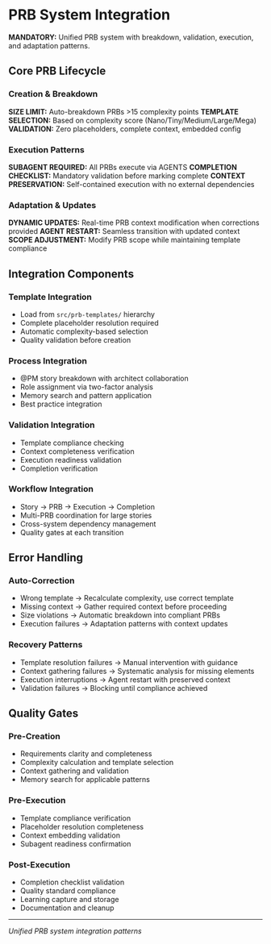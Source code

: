 # PRB System Integration

**MANDATORY:** Unified PRB system with breakdown, validation, execution, and adaptation patterns.

## Core PRB Lifecycle

### Creation & Breakdown
**SIZE LIMIT:** Auto-breakdown PRBs >15 complexity points
**TEMPLATE SELECTION:** Based on complexity score (Nano/Tiny/Medium/Large/Mega)
**VALIDATION:** Zero placeholders, complete context, embedded config

### Execution Patterns
**SUBAGENT REQUIRED:** All PRBs execute via AGENTS
**COMPLETION CHECKLIST:** Mandatory validation before marking complete
**CONTEXT PRESERVATION:** Self-contained execution with no external dependencies

### Adaptation & Updates
**DYNAMIC UPDATES:** Real-time PRB context modification when corrections provided
**AGENT RESTART:** Seamless transition with updated context
**SCOPE ADJUSTMENT:** Modify PRB scope while maintaining template compliance

## Integration Components

### Template Integration
- Load from `src/prb-templates/` hierarchy
- Complete placeholder resolution required
- Automatic complexity-based selection
- Quality validation before creation

### Process Integration
- @PM story breakdown with architect collaboration
- Role assignment via two-factor analysis
- Memory search and pattern application
- Best practice integration

### Validation Integration
- Template compliance checking
- Context completeness verification
- Execution readiness validation
- Completion verification

### Workflow Integration
- Story → PRB → Execution → Completion
- Multi-PRB coordination for large stories
- Cross-system dependency management
- Quality gates at each transition

## Error Handling

### Auto-Correction
- Wrong template → Recalculate complexity, use correct template
- Missing context → Gather required context before proceeding
- Size violations → Automatic breakdown into compliant PRBs
- Execution failures → Adaptation patterns with context updates

### Recovery Patterns
- Template resolution failures → Manual intervention with guidance
- Context gathering failures → Systematic analysis for missing elements
- Execution interruptions → Agent restart with preserved context
- Validation failures → Blocking until compliance achieved

## Quality Gates

### Pre-Creation
- Requirements clarity and completeness
- Complexity calculation and template selection
- Context gathering and validation
- Memory search for applicable patterns

### Pre-Execution
- Template compliance verification
- Placeholder resolution completeness
- Context embedding validation
- Subagent readiness confirmation

### Post-Execution
- Completion checklist validation
- Quality standard compliance
- Learning capture and storage
- Documentation and cleanup

---
*Unified PRB system integration patterns*